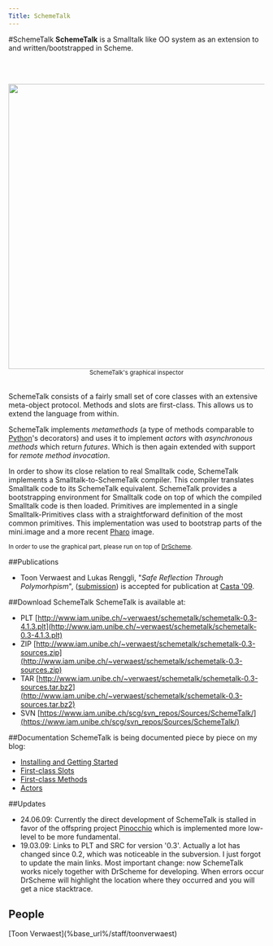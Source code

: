 ```yaml
---
Title: SchemeTalk
---
```

#SchemeTalk
<b>SchemeTalk</b> is a Smalltalk like OO system as an extension to and written/bootstrapped in Scheme.

<br><br>
<center><img src="http://www.iam.unibe.ch/~verwaest/schemetalk/schemetalk-object-inspector.png" style="width: 40em"><br>
<small>SchemeTalk's graphical inspector</small></center>
<br>

SchemeTalk consists of a fairly small set of core classes with an extensive meta-object protocol. Methods and slots are first-class. This allows us to extend the language from within.

SchemeTalk implements <i>metamethods</i> (a type of methods comparable to [Python](http://www.python.org)'s decorators) and uses it to implement <i>actors</i> with <i>asynchronous methods</i> which return <i>futures</i>.  Which is then again extended with support for <i>remote method invocation</i>. 

In order to show its close relation to real Smalltalk code, SchemeTalk implements a Smalltalk-to-SchemeTalk compiler. This compiler translates Smalltalk code to its SchemeTalk equivalent. SchemeTalk provides a bootstrapping environment for Smalltalk code on top of which the compiled Smalltalk code is then loaded. Primitives are implemented in a single Smalltalk-Primitives class with a straightforward definition of the most common primitives. This implementation was used to bootstrap parts of the mini.image and a more recent <a href="http://www.pharo-project.org">Pharo</a> image.

<small>In order to use the graphical part, please run on top of [DrScheme](http://www.plt-scheme.org/).</small>

##Publications

-  Toon Verwaest and Lukas Renggli, "<i>Safe Reflection Through Polymorhpism</i>", ([submission](/archive/papers/Verw09aSafeReflectionThroughPolymorphism.pdf)) is accepted for publication at [Casta '09](http://casta.unibe.ch).

##Download SchemeTalk
SchemeTalk is available at:


-  PLT [http://www.iam.unibe.ch/~verwaest/schemetalk/schemetalk-0.3-4.1.3.plt](http://www.iam.unibe.ch/~verwaest/schemetalk/schemetalk-0.3-4.1.3.plt)
-  ZIP [http://www.iam.unibe.ch/~verwaest/schemetalk/schemetalk-0.3-sources.zip](http://www.iam.unibe.ch/~verwaest/schemetalk/schemetalk-0.3-sources.zip)
-  TAR [http://www.iam.unibe.ch/~verwaest/schemetalk/schemetalk-0.3-sources.tar.bz2](http://www.iam.unibe.ch/~verwaest/schemetalk/schemetalk-0.3-sources.tar.bz2)
-  SVN [https://www.iam.unibe.ch/scg/svn_repos/Sources/SchemeTalk/](https://www.iam.unibe.ch/scg/svn_repos/Sources/SchemeTalk/)

##Documentation
SchemeTalk is being documented piece by piece on my blog:

-  [Installing and Getting Started](http://www.iam.unibe.ch/~verwaest/blog/?p=5)
-  [First-class Slots](http://www.iam.unibe.ch/~verwaest/blog/?p=6)
-  [First-class Methods](http://www.iam.unibe.ch/~verwaest/blog/?p=7)
-  [Actors](http://www.iam.unibe.ch/~verwaest/blog/?p=17)

##Updates

-  24.06.09: Currently the direct development of SchemeTalk is stalled in favor of the offspring project [Pinocchio](%base_url%/research/pinocchio) which is implemented more low-level to be more fundamental.
-  19.03.09: Links to PLT and SRC for version '0.3'. Actually a lot has changed since 0.2, which was noticeable in the subversion. I just forgot to update the main links. Most important change: now SchemeTalk works nicely together with DrScheme for developing. When errors occur DrScheme will highlight the location where they occurred and you will get a nice stacktrace.
<h2>People</h2>
[Toon Verwaest](%base_url%/staff/toonverwaest)
